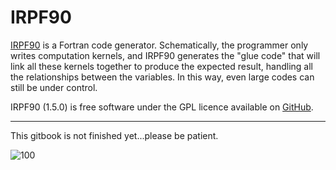 IRPF90
======

[IRPF90](http://irpf90.ups-tlse.fr) is a Fortran code generator.
Schematically, the programmer only writes computation kernels, and IRPF90
generates the "glue code" that will link all these kernels together to produce
the expected result, handling all the relationships between the variables. In
this way, even large codes can still be under control.

IRPF90 (1.5.0) is free software under the GPL licence available on
[GitHub](https://github.com/scemama/irpf90).


-----

This gitbook is not finished yet...please be patient.

![100](http://www.harvestmeat.com/wp-content/uploads/2010/09/underconstruction-Copy.jpg)

